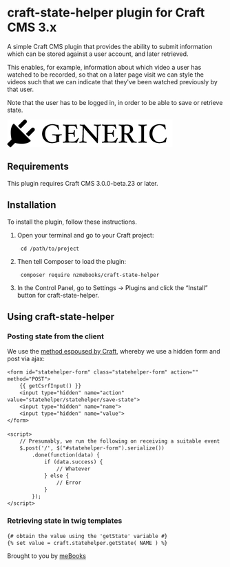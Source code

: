 # craft-state-helper plugin for Craft CMS 3.x

A simple Craft CMS plugin that provides the ability to submit information which can be stored against a user account, and later retrieved.

This enables, for example, information about which video a user has watched to be recorded, so that on a later page visit we can style the videos such that we can indicate that they've been watched previously by that user.

Note that the user has to be logged in, in order to be able to save or retrieve state.

![Screenshot](resources/img/plugin-logo.png)

## Requirements

This plugin requires Craft CMS 3.0.0-beta.23 or later.

## Installation

To install the plugin, follow these instructions.

1. Open your terminal and go to your Craft project:

        cd /path/to/project

2. Then tell Composer to load the plugin:

        composer require nzmebooks/craft-state-helper

3. In the Control Panel, go to Settings → Plugins and click the “Install” button for craft-state-helper.

## Using craft-state-helper

### Posting state from the client

We use the [method espoused by Craft](https://craftcms.com/docs/plugins/controllers#posting-to-controller-actions), whereby we use a hidden form and post via ajax:

    <form id="statehelper-form" class="statehelper-form" action="" method="POST">
        {{ getCsrfInput() }}
        <input type="hidden" name="action" value="statehelper/statehelper/save-state">
        <input type="hidden" name="name">
        <input type="hidden" name="value">
    </form>

    <script>
        // Presumably, we run the following on receiving a suitable event
        $.post('/', $("#statehelper-form").serialize())
            .done(function(data) {
                if (data.success) {
                    // Whatever
                } else {
                    // Error
                }
            });
    </script>

### Retrieving state in twig templates

	{# obtain the value using the 'getState' variable #}
    {% set value = craft.statehelper.getState( NAME ) %}

Brought to you by [meBooks](https://mebooks.co.nz)
